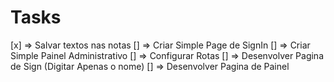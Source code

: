 # Tasks

[x] => Salvar textos nas notas
[] => Criar Simple Page de SignIn
[] => Criar Simple Painel Administrativo
[] => Configurar Rotas
[] => Desenvolver Pagina de Sign (Digitar Apenas o nome)
[] => Desenvolver Pagina de Painel

